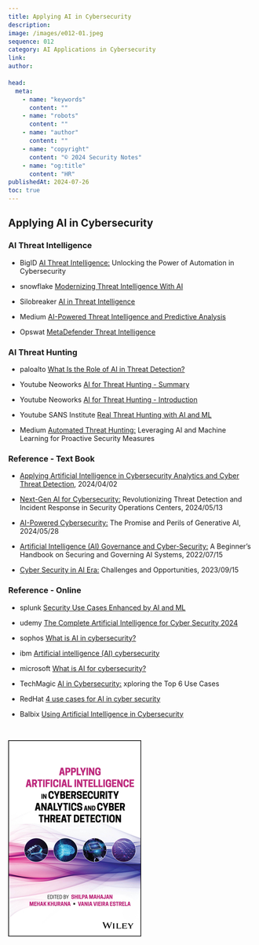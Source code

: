 ```yaml
---
title: Applying AI in Cybersecurity
description:
image: /images/e012-01.jpeg
sequence: 012
category: AI Applications in Cybersecurity
link:
author:

head:
  meta:
    - name: "keywords"
      content: ""
    - name: "robots"
      content: ""
    - name: "author"
      content: ""
    - name: "copyright"
      content: "© 2024 Security Notes"
    - name: "og:title"
      content: "HR"
publishedAt: 2024-07-26
toc: true
---
```


## Applying AI in Cybersecurity

### AI Threat Intelligence

- BigID <a href="https://bigid.com/blog/ai-threat-intelligence/">AI Threat Intelligence:</a> Unlocking the Power of Automation in Cybersecurity

- snowflake <a href="https://www.snowflake.com/guides/modernizing-threat-intelligence-ai/">Modernizing Threat Intelligence With AI</a>

- Silobreaker <a href="https://www.silobreaker.com/glossary/ai-in-threat-intelligence/">AI in Threat Intelligence</a>

- Medium <a href="https://medium.com/@emmaja/ai-powered-threat-intelligence-and-predictive-analysis-1538058f25c8">AI-Powered Threat Intelligence and Predictive Analysis</a>

- Opswat <a href="https://www.opswat.com/products/metadefender/threat-intelligence">MetaDefender Threat Intelligence</a>

### AI Threat Hunting

- paloalto <a href="https://www.paloaltonetworks.com/cyberpedia/ai-in-threat-detection">What Is the Role of AI in Threat Detection?</a>

- Youtube Neoworks <a href="https://www.youtube.com/watch?v=EqRGJNwj_Ik">AI for Threat Hunting - Summary</a>
- Youtube Neoworks <a href="https://www.youtube.com/watch?v=XcOBZb3Lgzk">AI for Threat Hunting - Introduction</a>
- Youtube SANS Institute <a href="https://www.youtube.com/watch?v=_XyegLNPGhY">Real Threat Hunting with AI and ML</a>
- Medium <a href="https://medium.com/@akitrablog/automated-threat-hunting-leveraging-ai-and-machine-learning-for-proactive-security-measures-cddca54d6517">Automated Threat Hunting:</a> Leveraging AI and Machine Learning for Proactive Security Measures

### Reference - Text Book

- <a href="https://www.amazon.com/-/zh_TW/Shilpa-Mahajan/dp/139419644X/ref=sr_1_1?crid=ZT2ONH5EMRD7&dib=eyJ2IjoiMSJ9.j4GORiMnBId90zDoPjas7idv_sAl6yZRFlSiuvUV4bQ.yMHQwFYXsLj-xmMk_K5kKh-wiVQ1dvtRe94cHbB9dgQ&dib_tag=se&keywords=Applying+Artificial+Intelligence+in+Cybersecurity+Analytics+and+Cyber+Threat+Detection&qid=1721940615&sprefix=applying+artificial+intelligence+in+cybersecurity+analytics+and+cyber+threat+detection%2Caps%2C224&sr=8-1">Applying Artificial Intelligence in Cybersecurity Analytics and Cyber Threat Detection</a>, 2024/04/02

- <a href="https://www.amazon.com/Michael-Goedeker-MSc-ebook/dp/B0D44BX5Y2/ref=sr_1_2_sspa?crid=353TFXBRLCUDC&dib=eyJ2IjoiMSJ9.LxW_2_aOem45qAHc4MpT2n28EJl7zyfHR2cKDlvLyVKpwjPXi3Ut--TxkXQBbHU4VDtn9r8BoeQ3BDLXUZkSdawLFCJJbLa8qXGeXvLe87nDZsXlJ_9vzbnGJPHlmndYw_9D7Rb62RW78UWuOfwuQoqMqpqalIE1HDlMAj7AbtWv9k0aD6BYbRe7Ti08nAG0JTVq8l0UYgGX8qtPf-l9_lKgmDVEB-vhfvCci-T_Qmg.ol9IhwZV71e73dwOXv0bzvF6Tz0urzCT5uha4CV3Utw&dib_tag=se&keywords=AI+for+cyber+security&qid=1721940710&sprefix=ai+for+cyber+security%2Caps%2C244&sr=8-2-spons&sp_csd=d2lkZ2V0TmFtZT1zcF9hdGY&psc=1">Next-Gen AI for Cybersecurity:</a> Revolutionizing Threat Detection and Incident Response in Security Operations Centers, 2024/05/13

- <a href="https://www.amazon.com/Edgardo-Fernandez-Climent/dp/B0D5HJ3MTM/ref=sr_1_3_sspa?crid=353TFXBRLCUDC&dib=eyJ2IjoiMSJ9.LxW_2_aOem45qAHc4MpT2n28EJl7zyfHR2cKDlvLyVKpwjPXi3Ut--TxkXQBbHU4VDtn9r8BoeQ3BDLXUZkSdawLFCJJbLa8qXGeXvLe87nDZsXlJ_9vzbnGJPHlmndYw_9D7Rb62RW78UWuOfwuQoqMqpqalIE1HDlMAj7AbtWv9k0aD6BYbRe7Ti08nAG0JTVq8l0UYgGX8qtPf-l9_lKgmDVEB-vhfvCci-T_Qmg.ol9IhwZV71e73dwOXv0bzvF6Tz0urzCT5uha4CV3Utw&dib_tag=se&keywords=AI+for+cyber+security&qid=1721940826&sprefix=ai+for+cyber+security%2Caps%2C244&sr=8-3-spons&sp_csd=d2lkZ2V0TmFtZT1zcF9hdGY&psc=1">AI-Powered Cybersecurity:</a> The Promise and Perils of Generative AI, 2024/05/28

- <a href="https://www.amazon.com/-/zh_TW/dp/B0B6PYXHR9/ref=sr_1_4?crid=353TFXBRLCUDC&dib=eyJ2IjoiMSJ9.LxW_2_aOem45qAHc4MpT2n28EJl7zyfHR2cKDlvLyVKpwjPXi3Ut--TxkXQBbHU4VDtn9r8BoeQ3BDLXUZkSdawLFCJJbLa8qXGeXvLe87nDZsXlJ_9vzbnGJPHlmndYw_9D7Rb62RW78UWuOfwuQoqMqpqalIE1HDlMAj7AbtWv9k0aD6BYbRe7Ti08nAG0JTVq8l0UYgGX8qtPf-l9_lKgmDVEB-vhfvCci-T_Qmg.ol9IhwZV71e73dwOXv0bzvF6Tz0urzCT5uha4CV3Utw&dib_tag=se&keywords=AI+for+cyber+security&qid=1721940826&sprefix=ai+for+cyber+security%2Caps%2C244&sr=8-4">Artificial Intelligence (AI) Governance and Cyber-Security:</a> A Beginner’s Handbook on Securing and Governing AI Systems, 2022/07/15

- <a href="https://www.amazon.com/-/zh_TW/IZEM-IFEROUDJENE/dp/B0CJ45S14V/ref=sr_1_5?crid=353TFXBRLCUDC&dib=eyJ2IjoiMSJ9.LxW_2_aOem45qAHc4MpT2n28EJl7zyfHR2cKDlvLyVKpwjPXi3Ut--TxkXQBbHU4VDtn9r8BoeQ3BDLXUZkSdawLFCJJbLa8qXGeXvLe87nDZsXlJ_9vzbnGJPHlmndYw_9D7Rb62RW78UWuOfwuQoqMqpqalIE1HDlMAj7AbtWv9k0aD6BYbRe7Ti08nAG0JTVq8l0UYgGX8qtPf-l9_lKgmDVEB-vhfvCci-T_Qmg.ol9IhwZV71e73dwOXv0bzvF6Tz0urzCT5uha4CV3Utw&dib_tag=se&keywords=AI+for+cyber+security&qid=1721940826&sprefix=ai+for+cyber+security%2Caps%2C244&sr=8-5">Cyber Security in AI Era:</a> Challenges and Opportunities, 2023/09/15

### Reference - Online

- splunk <a href="https://www.splunk.com/en_us/form/security-use-case-enhanced-by-ai-and-ml.html?utm_campaign=google_apac_north_twn_en_search_generic_security&utm_source=google&utm_medium=cpc&utm_content=SecUseCaseAIandML_EB&utm_term=ai%20cybersecurity&device=c&_bt=693665588118&_bm=b&_bn=g&gad_source=1&gclid=CjwKCAjw74e1BhBnEiwAbqOAjNfVfUK0iRqtKm0kMz8oIA1iSp8QtZ9ZVAf9qUKW2gWDRKStyVuNIBoC2aEQAvD_BwE">Security Use Cases Enhanced by AI and ML</a>

- udemy <a href="https://www.udemy.com/course/the-complete-artificial-intelligence-for-cyber-security-2021/?utm_source=adwords&utm_medium=udemyads&utm_campaign=DataScience_v.PROF_la.EN_cc.ROW_ti.5336&campaigntype=Search&portfolio=ROW-English&language=EN&product=Course&test=&audience=DSA&topic=&priority=&utm_content=deal4584&utm_term=_._ag_85469003954_._ad_535397280408_._kw__._de_c_._dm__._pl__._ti_dsa-774930036449_._li_9197957_._pd__._&matchtype=&gad_source=1&gclid=CjwKCAjw74e1BhBnEiwAbqOAjAN4ULulnD8ssEh4dAY4COpxlEQ5QCLTebH0siNZsEiyxDc9qnJhPxoC_4kQAvD_BwE&couponCode=2021PM20">The Complete Artificial Intelligence for Cyber Security 2024</a>

- sophos <a href="https://www.sophos.com/en-us/cybersecurity-explained/ai-in-cybersecurity#:~:text=AI%20powered%20cybersecurity%20can%20monitor,common%20kinds%20of%20cyber%20attacks.">What is AI in cybersecurity?</a>

- ibm <a href="https://www.ibm.com/ai-cybersecurity">Artificial intelligence (AI) cybersecurity</a>

- microsoft <a href="https://www.microsoft.com/en-us/security/business/security-101/what-is-ai-for-cybersecurity">What is AI for cybersecurity? </a>

- TechMagic <a href="https://www.techmagic.co/blog/ai-in-cybersecurity/">AI in Cybersecurity:</a> xploring the Top 6 Use Cases

- RedHat <a href="https://www.redhat.com/en/blog/4-use-cases-ai-cyber-security">4 use cases for AI in cyber security</a>

- Balbix <a href="https://www.balbix.com/insights/artificial-intelligence-in-cybersecurity/">Using Artificial Intelligence in Cybersecurity</a>

<br>

![e012-01.jpeg](/images/e012-01.jpeg)

